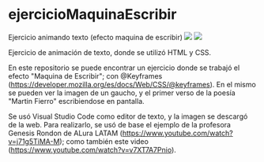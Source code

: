 # ejercicioMaquinaEscribir
Ejercicio animando texto (efecto maquina de escribir)
<img src= "https://www.ahorasalta.com.ar/noticias/insolito-11/un-gaucho-fue-a-un-festival-y-le-robaron-el-caballo-9026"/>
<img src="https://www.pexels.com/es-es/foto/jugando-musico-tradicional-adentro-8280020"/>


Ejercicio de animación de texto, donde se utilizó HTML y CSS.

En este repositorio se puede encontrar un ejercicio donde se trabajó el efecto "Maquina de Escribir"; con @Keyframes (https://developer.mozilla.org/es/docs/Web/CSS/@keyframes). 
En el mismo se pueden ver la imagen de un gaucho, y el primer verso de la poesía "Martin Fierro" escribiendose en pantalla. 

Se usó Visual Studio Code como editor de texto, y la imagen se descargó de la web. 
Para realizarlo, se usó de base el ejemplo de la profesora Genesis Rondon de ALura LATAM (https://www.youtube.com/watch?v=j71g5TiMA-M); como también este video (https://www.youtube.com/watch?v=v7XT7A7Pnio).

